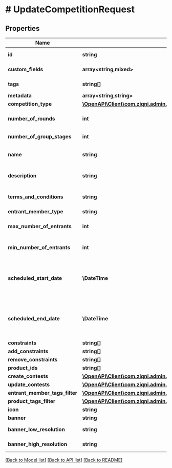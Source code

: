 # # UpdateCompetitionRequest

## Properties

Name | Type | Description | Notes
------------ | ------------- | ------------- | -------------
**id** | **string** | A unique system generated identifier |
**custom_fields** | **array<string,mixed>** | A list of id&#39;s used to add cutom fields | [optional]
**tags** | **string[]** | A list of id&#39;s used to tag models | [optional]
**metadata** | **array<string,string>** |  | [optional]
**competition_type** | [**\OpenAPI\Client\com.ziqni.admin.sdk.model\CompetitionType**](CompetitionType.md) |  | [optional]
**number_of_rounds** | **int** | Number of rounds to be played in a competition | [optional]
**number_of_group_stages** | **int** | Number of group stages | [optional]
**name** | **string** | A name or a name of a competition. Can be translated | [optional]
**description** | **string** | Description of the competition. Can be translated | [optional]
**terms_and_conditions** | **string** | Terms and conditions of a competition. Can be translated | [optional]
**entrant_member_type** | **string** |  | [optional]
**max_number_of_entrants** | **int** | Maximum number of partiipants allowed in a competition | [optional]
**min_number_of_entrants** | **int** | Maximum number of partiipants allowed in a competition | [optional]
**scheduled_start_date** | **\DateTime** | ISO8601 timestamp for when a Competition should start. All records are stored in UTC time zone | [optional]
**scheduled_end_date** | **\DateTime** | ISO8601 timestamp for when a Competition should end. All records are stored in UTC time zone | [optional]
**constraints** | **string[]** | Additional constraints | [optional]
**add_constraints** | **string[]** | Additional constraints | [optional]
**remove_constraints** | **string[]** | Additional constraints | [optional]
**product_ids** | **string[]** |  | [optional]
**create_contests** | [**\OpenAPI\Client\com.ziqni.admin.sdk.model\CreateContestForCompetitionRequest**](CreateContestForCompetitionRequest.md) |  | [optional]
**update_contests** | [**\OpenAPI\Client\com.ziqni.admin.sdk.model\UpdateContestRequest**](UpdateContestRequest.md) |  | [optional]
**entrant_member_tags_filter** | [**\OpenAPI\Client\com.ziqni.admin.sdk.model\DependantOn**](DependantOn.md) |  | [optional]
**product_tags_filter** | [**\OpenAPI\Client\com.ziqni.admin.sdk.model\DependantOn**](DependantOn.md) |  | [optional]
**icon** | **string** | Link to the icon | [optional]
**banner** | **string** | Link to the banner | [optional]
**banner_low_resolution** | **string** | Link to the bannerLowResolution | [optional]
**banner_high_resolution** | **string** | Link to the bannerHighResolution | [optional]

[[Back to Model list]](../../README.md#models) [[Back to API list]](../../README.md#endpoints) [[Back to README]](../../README.md)
